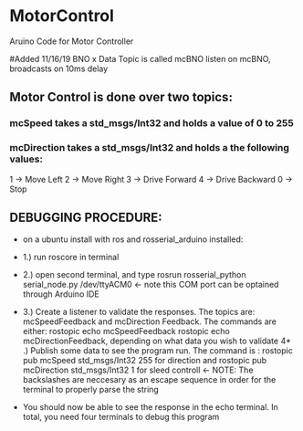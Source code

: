# MotorControl
Aruino Code for Motor Controller

#Added 11/16/19 BNO x Data 
Topic is called mcBNO listen on mcBNO, broadcasts on 10ms delay

## Motor Control is done over two topics:
### mcSpeed takes a std_msgs/Int32 and holds a value of 0 to 255
### mcDirection takes a std_msgs/Int32 and holds a the following values:
  1 -> Move Left
  2 -> Move Right
  3 -> Drive Forward
  4 -> Drive Backward
  0 -> Stop

## DEBUGGING PROCEDURE:
* on a ubuntu install with ros and rosserial_arduino installed:
* 1.) run roscore in terminal
* 2.) open second terminal, and type 
  rosrun rosserial_python serial_node.py /dev/ttyACM0 <- note this COM port can be optained through Arduino IDE
* 3.) Create a listener to validate the responses. The topics are: mcSpeedFeedback and mcDirection Feedback. The commands are either:
  rostopic echo mcSpeedFeedback
  rostopic echo mcDirectionFeedback, depending on what data you wish to validate
4* .) Publish some data to see the program run. The command is :
  rostopic pub mcSpeed std_msgs/Int32 255 for direction and 
  rostopic pub mcDirection std_msgs/Int32 1 for sleed controll <- NOTE: The backslashes are neccesary as an escape sequence in order for the terminal to properly parse the string
  
 * You should now be able to see the response in the echo terminal. In total, you need four terminals to debug this program
